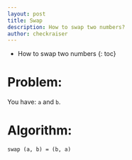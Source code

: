 ```yaml
---
layout: post
title: Swap
description: How to swap two numbers?
author: checkraiser
---
```


* How to swap two numbers
{: toc}

# Problem: 

You have: `a` and `b`.

# Algorithm:

```
swap (a, b) = (b, a)
```

